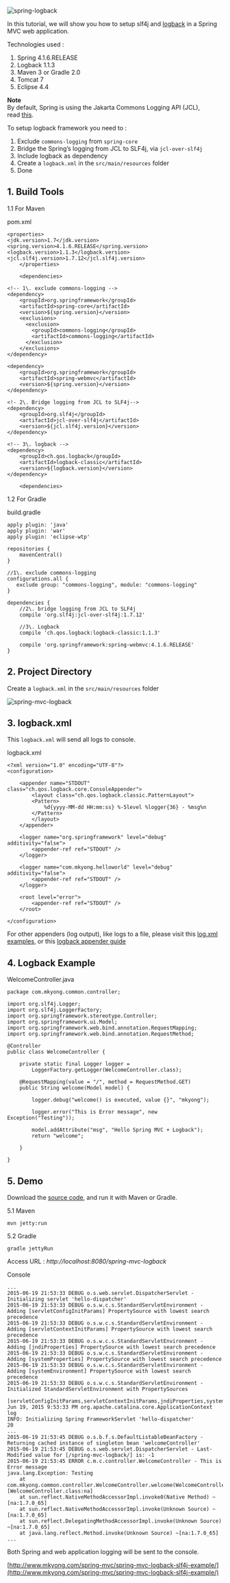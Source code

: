![spring-logback](http://www.mkyong.com/wp-content/uploads/2015/06/spring-logback.png)

In this tutorial, we will show you how to setup slf4j and [logback](http://logback.qos.ch/) in a Spring MVC web application.

Technologies used :

1.  Spring 4.1.6.RELEASE
2.  Logback 1.1.3
3.  Maven 3 or Gradle 2.0
4.  Tomcat 7
5.  Eclipse 4.4

**Note**  
By default, Spring is using the Jakarta Commons Logging API (JCL), read [this](http://docs.spring.io/spring/docs/4.1.x/spring-framework-reference/html/overview.html#overview-logging).

To setup logback framework you need to :

1.  Exclude `commons-logging` from `spring-core`
2.  Bridge the Spring’s logging from JCL to SLF4j, via `jcl-over-slf4j`
3.  Include logback as dependency
4.  Create a `logback.xml` in the `src/main/resources` folder
5.  Done

## 1\. Build Tools

1.1 For Maven

pom.xml

    <properties>
    <jdk.version>1.7</jdk.version>
    <spring.version>4.1.6.RELEASE</spring.version>
    <logback.version>1.1.3</logback.version>
    <jcl.slf4j.version>1.7.12</jcl.slf4j.version>
        </properties>

        <dependencies>

    <!-- 1\. exclude commons-logging -->
    <dependency>
    	<groupId>org.springframework</groupId>
    	<artifactId>spring-core</artifactId>
    	<version>${spring.version}</version>
    	<exclusions>
    	  <exclusion>
    		<groupId>commons-logging</groupId>
    		<artifactId>commons-logging</artifactId>
    	  </exclusion>
    	</exclusions>
    </dependency>

    <dependency>
    	<groupId>org.springframework</groupId>
    	<artifactId>spring-webmvc</artifactId>
    	<version>${spring.version}</version>
    </dependency>

    <!- 2\. Bridge logging from JCL to SLF4j-->
    <dependency>
    	<groupId>org.slf4j</groupId>
    	<artifactId>jcl-over-slf4j</artifactId>
    	<version>${jcl.slf4j.version}</version>
    </dependency>

    <!-- 3\. logback -->
    <dependency>
    	<groupId>ch.qos.logback</groupId>
    	<artifactId>logback-classic</artifactId>
    	<version>${logback.version}</version>
    </dependency>

        <dependencies>

1.2 For Gradle

build.gradle

    apply plugin: 'java'
    apply plugin: 'war'
    apply plugin: 'eclipse-wtp'

    repositories {
        mavenCentral()
    }

    //1\. exclude commons-logging
    configurations.all {
       exclude group: "commons-logging", module: "commons-logging"
    }

    dependencies {
     	//2\. bridge logging from JCL to SLF4j
     	compile 'org.slf4j:jcl-over-slf4j:1.7.12'

    	//3\. Logback
    	compile 'ch.qos.logback:logback-classic:1.1.3'

    	compile 'org.springframework:spring-webmvc:4.1.6.RELEASE'
    }

## 2\. Project Directory

Create a `logback.xml` in the `src/main/resources` folder

![spring-mvc-logback](http://www.mkyong.com/wp-content/uploads/2015/06/spring-mvc-logback.png)

## 3\. logback.xml

This `logback.xml` will send all logs to console.

logback.xml

    <?xml version="1.0" encoding="UTF-8"?>
    <configuration>

    	<appender name="STDOUT" class="ch.qos.logback.core.ConsoleAppender">
    	    <layout class="ch.qos.logback.classic.PatternLayout">
    		<Pattern>
    			%d{yyyy-MM-dd HH:mm:ss} %-5level %logger{36} - %msg%n
    		</Pattern>
    	    </layout>
    	</appender>

    	<logger name="org.springframework" level="debug" additivity="false">
    		<appender-ref ref="STDOUT" />
    	</logger>

    	<logger name="com.mkyong.helloworld" level="debug" additivity="false">
    		<appender-ref ref="STDOUT" />
    	</logger>

    	<root level="error">
    		<appender-ref ref="STDOUT" />
    	</root>

    </configuration>

For other appenders (log output), like logs to a file, please visit this [log.xml examples](http://www.mkyong.com/logging/logback-xml-example/), or this [logback appender guide](http://logback.qos.ch/manual/appenders.html)

## 4\. Logback Example

WelcomeController.java

    package com.mkyong.common.controller;

    import org.slf4j.Logger;
    import org.slf4j.LoggerFactory;
    import org.springframework.stereotype.Controller;
    import org.springframework.ui.Model;
    import org.springframework.web.bind.annotation.RequestMapping;
    import org.springframework.web.bind.annotation.RequestMethod;

    @Controller
    public class WelcomeController {

    	private static final Logger logger =
    		LoggerFactory.getLogger(WelcomeController.class);

    	@RequestMapping(value = "/", method = RequestMethod.GET)
    	public String welcome(Model model) {

    		logger.debug("welcome() is executed, value {}", "mkyong");

    		logger.error("This is Error message", new Exception("Testing"));

    		model.addAttribute("msg", "Hello Spring MVC + Logback");
    		return "welcome";

    	}

    }

## 5\. Demo

Download the [source code](http://www.mkyong.com/spring-mvc/spring-mvc-logback-slf4j-example/#download), and run it with Maven or Gradle.

5.1 Maven

    mvn jetty:run

5.2 Gradle

    gradle jettyRun

Access URL : _http://localhost:8080/spring-mvc-logback_

Console

    ...
    2015-06-19 21:53:33 DEBUG o.s.web.servlet.DispatcherServlet - Initializing servlet 'hello-dispatcher'
    2015-06-19 21:53:33 DEBUG o.s.w.c.s.StandardServletEnvironment - Adding [servletConfigInitParams] PropertySource with lowest search precedence
    2015-06-19 21:53:33 DEBUG o.s.w.c.s.StandardServletEnvironment - Adding [servletContextInitParams] PropertySource with lowest search precedence
    2015-06-19 21:53:33 DEBUG o.s.w.c.s.StandardServletEnvironment - Adding [jndiProperties] PropertySource with lowest search precedence
    2015-06-19 21:53:33 DEBUG o.s.w.c.s.StandardServletEnvironment - Adding [systemProperties] PropertySource with lowest search precedence
    2015-06-19 21:53:33 DEBUG o.s.w.c.s.StandardServletEnvironment - Adding [systemEnvironment] PropertySource with lowest search precedence
    2015-06-19 21:53:33 DEBUG o.s.w.c.s.StandardServletEnvironment - Initialized StandardServletEnvironment with PropertySources

    [servletConfigInitParams,servletContextInitParams,jndiProperties,systemProperties,systemEnvironment]
    Jun 19, 2015 9:53:33 PM org.apache.catalina.core.ApplicationContext log
    INFO: Initializing Spring FrameworkServlet 'hello-dispatcher'
    20
    ...
    2015-06-19 21:53:45 DEBUG o.s.b.f.s.DefaultListableBeanFactory - Returning cached instance of singleton bean 'welcomeController'
    2015-06-19 21:53:45 DEBUG o.s.web.servlet.DispatcherServlet - Last-Modified value for [/spring-mvc-logback/] is: -1
    2015-06-19 21:53:45 ERROR c.m.c.controller.WelcomeController - This is Error message
    java.lang.Exception: Testing
    	at com.mkyong.common.controller.WelcomeController.welcome(WelcomeController.java:21) [WelcomeController.class:na]
    	at sun.reflect.NativeMethodAccessorImpl.invoke0(Native Method) ~[na:1.7.0_65]
    	at sun.reflect.NativeMethodAccessorImpl.invoke(Unknown Source) ~[na:1.7.0_65]
    	at sun.reflect.DelegatingMethodAccessorImpl.invoke(Unknown Source) ~[na:1.7.0_65]
    	at java.lang.reflect.Method.invoke(Unknown Source) ~[na:1.7.0_65]
    ...

Both Spring and web application logging will be sent to the console.

[http://www.mkyong.com/spring-mvc/spring-mvc-logback-slf4j-example/](http://www.mkyong.com/spring-mvc/spring-mvc-logback-slf4j-example/)
